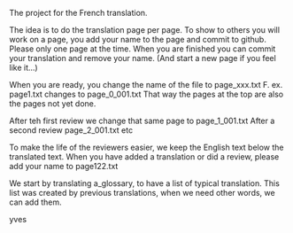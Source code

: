 The project for the French translation. 

The idea is to do the translation page per page. 
To show to others you will work on a page, you add your name to the page and commit to github. 
Please only one page at the time. When you are finished you can commit your translation and remove your name. 
(And start a new page if you feel like it...)

When you are ready, you change the name of the file to page_xxx.txt
F. ex. page1.txt changes to page_0_001.txt
That way the pages at the top are also the pages not yet done.

After teh first review we change that same page to page_1_001.txt
After a second review page_2_001.txt
etc 

To make the life of the reviewers easier, we keep the English text below the translated text.
When you have added a translation or did a review, please add your name to page122.txt

We start by translating a_glossary, to have a list of typical translation.
This list was created by previous translations, when we need other words, we can add them.



yves


